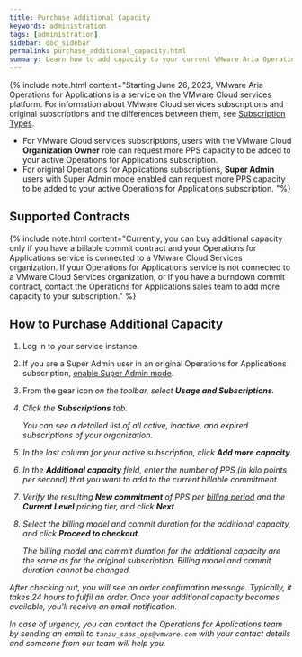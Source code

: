 ```yaml
---
title: Purchase Additional Capacity
keywords: administration
tags: [administration]
sidebar: doc_sidebar
permalink: purchase_additional_capacity.html
summary: Learn how to add capacity to your current VMware Aria Operations for Applications subscription.
---
```


{% include note.html content="Starting June 26, 2023, VMware Aria Operations for Applications is a service on the VMware Cloud services platform. For information about VMware Cloud services subscriptions and original subscriptions and the differences between them, see [Subscription Types](subscriptions-differences.html).<br/>
- For VMware Cloud services subscriptions, users with the VMware Cloud **Organization Owner** role can request more PPS capacity to be added to your active Operations for Applications subscription.<br/>
- For original Operations for Applications subscriptions, **Super Admin** users with Super Admin mode enabled can request more PPS capacity to be added to your active Operations for Applications subscription. "%}

## Supported Contracts

{% include note.html content="Currently, you can buy additional capacity only if you have a billable commit contract and your Operations for Applications service is connected to a VMware Cloud Services organization. If your Operations for Applications service is not connected to a VMware Cloud Services organization, or if you have a burndown commit contract, contact the Operations for Applications sales team to add more capacity to your subscription." %}

## How to Purchase Additional Capacity

1. Log in to your service instance.
1. If you are a Super Admin user in an original Operations for Applications subscription, [enable Super Admin mode](users_account_managing.html#enable-or-disable-super-admin-mode).
1. From the gear icon <i class="fa fa-cog"/> on the toolbar, select **Usage and Subscriptions**.
1. Click the **Subscriptions** tab.

    You can see a detailed list of all active, inactive, and expired subscriptions of your organization.
1. In the last column for your active subscription, click **Add more capacity**.
1. In the **Additional capacity** field, enter the number of PPS (in kilo points per second) that you want to add to the current billable commitment.
1. Verify the resulting **New commitment** of PPS per [billing period](glossary.html#b) and the **Current Level** pricing tier, and click **Next**.
1. Select the billing model and commit duration for the additional capacity, and click **Proceed to checkout**.

    The billing model and commit duration for the additional capacity are the same as for the original subscription. Billing model and commit duration cannot be changed.

After checking out, you will see an order confirmation message. Typically, it takes 24 hours to fulfil an order. Once your additional capacity becomes available, you'll receive an email notification. 

In case of urgency, you can contact the Operations for Applications team by sending an email to `tanzu_saas_ops@vmware.com` with your contact details and someone from our team will help you.
